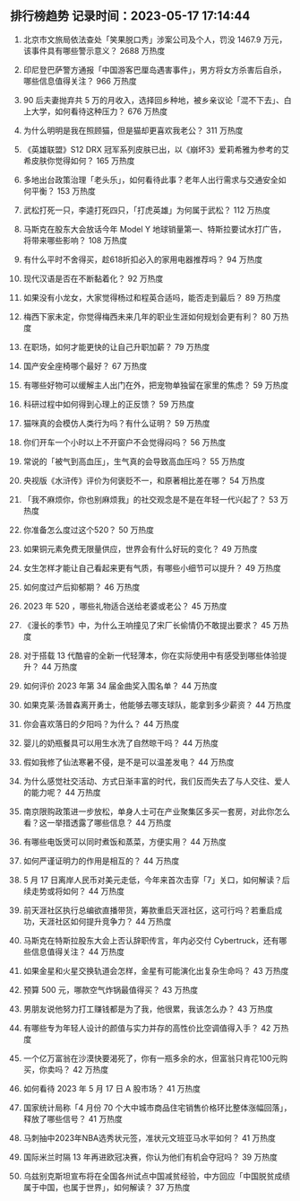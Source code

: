 
## 排行榜趋势 记录时间：2023-05-17 17:14:44
  
  1. 北京市文旅局依法查处「笑果脱口秀」涉案公司及个人，罚没 1467.9 万元，该事件具有哪些警示意义？ 2688 万热度
    
  2. 印尼登巴萨警方通报「中国游客巴厘岛遇害事件」，男方将女方杀害后自杀，哪些信息值得关注？ 966 万热度
    
  3. 90 后夫妻抛弃共 5 万的月收入，选择回乡种地，被乡亲议论「混不下去」、白上大学，如何看待这种压力？ 676 万热度
    
  4. 为什么明明是我在照顾猫，但是猫却更喜欢我老公？ 311 万热度
    
  5. 《英雄联盟》S12 DRX 冠军系列皮肤已出，以《崩坏3》爱莉希雅为参考的艾希皮肤你觉得如何？ 165 万热度
    
  6. 多地出台政策治理「老头乐」，如何看待此事？老年人出行需求与交通安全如何平衡？ 153 万热度
    
  7. 武松打死一只，李逵打死四只，「打虎英雄」为何属于武松？ 112 万热度
    
  8. 马斯克在股东大会放话今年 Model Y 地球销量第一、特斯拉要试水打广告，将带来哪些影响？ 108 万热度
    
  9. 有什么平时不舍得买，趁618折扣必入的家用电器推荐吗？ 94 万热度
    
  10. 现代汉语是否在不断黏着化？ 92 万热度
    
  11. 如果没有小龙女，大家觉得杨过和程英合适吗，能否走到最后？ 89 万热度
    
  12. 梅西下家未定，你觉得梅西未来几年的职业生涯如何规划会更有利？ 80 万热度
    
  13. 在职场，如何才能更快的让自己升职加薪？ 79 万热度
    
  14. 国产安全座椅哪个最好？ 67 万热度
    
  15. 有哪些好物可以缓解主人出门在外，把宠物单独留在家里的焦虑？ 59 万热度
    
  16. 科研过程中如何得到心理上的正反馈？ 59 万热度
    
  17. 猫咪真的会模仿人类行为吗？有什么证明？ 59 万热度
    
  18. 你们开车一个小时以上不开窗户不会觉得闷吗？ 56 万热度
    
  19. 常说的「被气到高血压」，生气真的会导致高血压吗？ 55 万热度
    
  20. 央视版《水浒传》评价为何褒贬不一，和原著相比差在哪？ 54 万热度
    
  21. 「我不麻烦你，你也别麻烦我」的社交观念是不是在年轻一代兴起了？ 53 万热度
    
  22. 你准备怎么度过这个520？ 50 万热度
    
  23. 如果铜元素免费无限量供应，世界会有什么好玩的变化？ 49 万热度
    
  24. 女生怎样才能让自己看起来更有气质，有哪些小细节可以提升？ 49 万热度
    
  25. 如何度过产后抑郁期？ 46 万热度
    
  26. 2023 年 520 ，哪些礼物适合送给老婆或老公？ 45 万热度
    
  27. 《漫长的季节》中，为什么王响撞见了宋厂长偷情仍不敢提出要求？ 45 万热度
    
  28. 对于搭载 13 代酷睿的全新一代轻薄本，你在实际使用中有感受到哪些体验提升？ 44 万热度
    
  29. 如何评价 2023 年第 34 届金曲奖入围名单？ 44 万热度
    
  30. 如果克莱·汤普森离开勇士，他能够去哪支球队，能拿到多少薪资？ 44 万热度
    
  31. 你会喜欢落日的夕阳吗？为什么？ 44 万热度
    
  32. 婴儿的奶瓶餐具可以用生水洗了自然晾干吗？ 44 万热度
    
  33. 假如我修了仙法寒暑不侵，是不是可以温差发电？ 44 万热度
    
  34. 为什么感觉社交活动、方式日渐丰富的时代，我们反而失去了与人交往、爱人的能力呢？ 44 万热度
    
  35. 南京限购政策进一步放松，单身人士可在产业聚集区多买一套房，对此你怎么看？这一举措透露了哪些信息？ 44 万热度
    
  36. 有哪些电饭煲可以同时煮饭和蒸菜，方便实用？ 44 万热度
    
  37. 如何严谨证明力的作用是相互的？ 44 万热度
    
  38. 5 月 17 日离岸人民币对美元走低，今年来首次击穿「7」关口，如何解读？后续走势或将如何？ 44 万热度
    
  39. 前天涯社区执行总编欲直播带货，筹款重启天涯社区，这可行吗？若重启成功，天涯社区如何提升竞争力？ 44 万热度
    
  40. 马斯克在特斯拉股东大会上否认辞职传言，年内必交付 Cybertruck，还有哪些信息值得关注？ 44 万热度
    
  41. 如果金星和火星交换轨道会怎样，金星有可能演化出复杂生命吗？ 43 万热度
    
  42. 预算 500 元，哪款空气炸锅最值得买？ 43 万热度
    
  43. 男朋友说他努力打工赚钱都是为了我，他很累，我该怎么办？ 43 万热度
    
  44. 有哪些专为年轻人设计的颜值与实力并存的高性价比空调值得入手？ 42 万热度
    
  45. 一个亿万富翁在沙漠快要渴死了，你有一瓶多余的水，但富翁只肯花100元购买，你卖吗？ 42 万热度
    
  46. 如何看待 2023 年 5 月 17 日 A 股市场？ 41 万热度
    
  47. 国家统计局称「4 月份 70 个大中城市商品住宅销售价格环比整体涨幅回落」，释放了哪些信号？ 41 万热度
    
  48. 马刺抽中2023年NBA选秀状元签，准状元文班亚马水平如何？ 41 万热度
    
  49. 国际米兰时隔 13 年再进欧冠决赛，你认为他们有机会夺冠吗？ 39 万热度
    
  50. 乌兹别克斯坦宣布将在全国各州试点中国减贫经验，中方回应「中国脱贫成绩属于中国，也属于世界」，如何解读？ 37 万热度
    